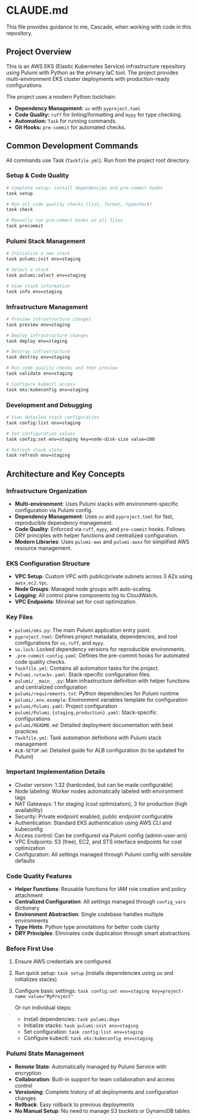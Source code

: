 # CLAUDE.md

This file provides guidance to me, Cascade, when working with code in this repository.

## Project Overview

This is an AWS EKS (Elastic Kubernetes Service) infrastructure repository using Pulumi with Python as the primary IaC tool. The project provides multi-environment EKS cluster deployments with production-ready configurations.

The project uses a modern Python toolchain:
- **Dependency Management:** `uv` with `pyproject.toml`
- **Code Quality:** `ruff` for linting/formatting and `mypy` for type checking.
- **Automation:** `Task` for running commands.
- **Git Hooks:** `pre-commit` for automated checks.

## Common Development Commands

All commands use Task (`Taskfile.yml`). Run from the project root directory.

### Setup & Code Quality
```bash
# Complete setup: install dependencies and pre-commit hooks
task setup

# Run all code quality checks (lint, format, typecheck)
task check

# Manually run pre-commit hooks on all files
task precommit
```

### Pulumi Stack Management
```bash
# Initialize a new stack
task pulumi:init env=staging

# Select a stack
task pulumi:select env=staging

# View stack information
task info env=staging
```

### Infrastructure Management
```bash
# Preview infrastructure changes
task preview env=staging

# Deploy infrastructure changes
task deploy env=staging

# Destroy infrastructure
task destroy env=staging

# Run code quality checks and then preview
task validate env=staging

# Configure kubectl access
task eks:kubeconfig env=staging
```

### Development and Debugging
```bash
# View detailed stack configuration
task config:list env=staging

# Set configuration values
task config:set env=staging key=node-disk-size value=200

# Refresh stack state
task refresh env=staging
```

## Architecture and Key Concepts

### Infrastructure Organization
- **Multi-environment**: Uses Pulumi stacks with environment-specific configuration via Pulumi config.
- **Dependency Management**: Uses `uv` and `pyproject.toml` for fast, reproducible dependency management.
- **Code Quality**: Enforced via `ruff`, `mypy`, and `pre-commit` hooks. Follows DRY principles with helper functions and centralized configuration.
- **Modern Libraries**: Uses `pulumi-aws` and `pulumi-awsx` for simplified AWS resource management.

### EKS Configuration Structure
- **VPC Setup**: Custom VPC with public/private subnets across 3 AZs using `awsx.ec2.Vpc`.
- **Node Groups**: Managed node groups with auto-scaling.
- **Logging**: All control plane components log to CloudWatch.
- **VPC Endpoints**: Minimal set for cost optimization.

### Key Files
- `pulumi/eks.py`: The main Pulumi application entry point.
- `pyproject.toml`: Defines project metadata, dependencies, and tool configurations for `uv`, `ruff`, and `mypy`.
- `uv.lock`: Locked dependency versions for reproducible environments.
- `.pre-commit-config.yaml`: Defines the pre-commit hooks for automated code quality checks.
- `Taskfile.yml`: Contains all automation tasks for the project.
- `Pulumi.<stack>.yaml`: Stack-specific configuration files.
- `pulumi/__main__.py`: Main infrastructure definition with helper functions and centralized configuration
- `pulumi/requirements.txt`: Python dependencies for Pulumi runtime
- `pulumi/.env.example`: Environment variables template for configuration
- `pulumi/Pulumi.yaml`: Project configuration
- `pulumi/Pulumi.{staging,production}.yaml`: Stack-specific configurations
- `pulumi/README.md`: Detailed deployment documentation with best practices
- `Taskfile.yml`: Task automation definitions with Pulumi stack management
- `ALB-SETUP.md`: Detailed guide for ALB configuration (to be updated for Pulumi)

### Important Implementation Details
- Cluster version: 1.32 (hardcoded, but can be made configurable)
- Node labeling: Worker nodes automatically labeled with environment tags
- NAT Gateways: 1 for staging (cost optimization), 3 for production (high availability)
- Security: Private endpoint enabled, public endpoint configurable
- Authentication: Standard EKS authentication using AWS CLI and kubeconfig
- Access control: Can be configured via Pulumi config (admin-user-arn)
- VPC Endpoints: S3 (free), EC2, and STS interface endpoints for cost optimization
- Configuration: All settings managed through Pulumi config with sensible defaults

### Code Quality Features
- **Helper Functions**: Reusable functions for IAM role creation and policy attachment
- **Centralized Configuration**: All settings managed through `config_vars` dictionary
- **Environment Abstraction**: Single codebase handles multiple environments
- **Type Hints**: Python type annotations for better code clarity
- **DRY Principles**: Eliminates code duplication through smart abstractions

### Before First Use
1. Ensure AWS credentials are configured
2. Run quick setup: `task setup` (installs dependencies using uv and initializes stacks)
3. Configure basic settings: `task config:set env=staging key=project-name value="MyProject"`

   Or run individual steps:
   - Install dependencies: `task pulumi:deps`
   - Initialize stacks: `task pulumi:init env=staging`
   - Set configuration: `task config:list env=staging`
   - Configure kubectl: `task eks:kubeconfig env=staging`

### Pulumi State Management
- **Remote State**: Automatically managed by Pulumi Service with encryption
- **Collaboration**: Built-in support for team collaboration and access control
- **Versioning**: Complete history of all deployments and configuration changes
- **Rollback**: Easy rollback to previous deployments
- **No Manual Setup**: No need to manage S3 buckets or DynamoDB tables
